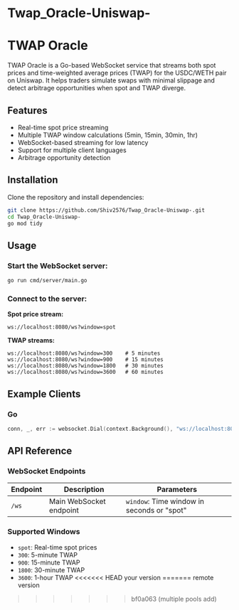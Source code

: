 # Twap_Oracle-Uniswap-

# TWAP Oracle

TWAP Oracle is a Go-based WebSocket service that streams both spot prices and time-weighted average prices (TWAP) for the USDC/WETH pair on Uniswap. It helps traders simulate swaps with minimal slippage and detect arbitrage opportunities when spot and TWAP diverge.

## Features

- Real-time spot price streaming
- Multiple TWAP window calculations (5min, 15min, 30min, 1hr)
- WebSocket-based streaming for low latency
- Support for multiple client languages
- Arbitrage opportunity detection

## Installation

Clone the repository and install dependencies:

```bash
git clone https://github.com/Shiv2576/Twap_Oracle-Uniswap-.git
cd Twap_Oracle-Uniswap-
go mod tidy
```

## Usage

### Start the WebSocket server:

```bash
go run cmd/server/main.go
```

### Connect to the server:

**Spot price stream:**
```
ws://localhost:8080/ws?window=spot
```

**TWAP streams:**
```
ws://localhost:8080/ws?window=300    # 5 minutes
ws://localhost:8080/ws?window=900    # 15 minutes
ws://localhost:8080/ws?window=1800   # 30 minutes
ws://localhost:8080/ws?window=3600   # 60 minutes
```

## Example Clients

### Go

```go
conn, _, err := websocket.Dial(context.Background(), "ws://localhost:8080/ws?window=300", nil)
```

## API Reference

### WebSocket Endpoints

| Endpoint | Description | Parameters |
|----------|-------------|------------|
| `/ws` | Main WebSocket endpoint | `window`: Time window in seconds or "spot" |

### Supported Windows

- `spot`: Real-time spot prices
- `300`: 5-minute TWAP
- `900`: 15-minute TWAP
- `1800`: 30-minute TWAP
- `3600`: 1-hour TWAP
<<<<<<< HEAD
your version
=======
remote version
>>>>>>> bf0a063 (multiple pools add)
